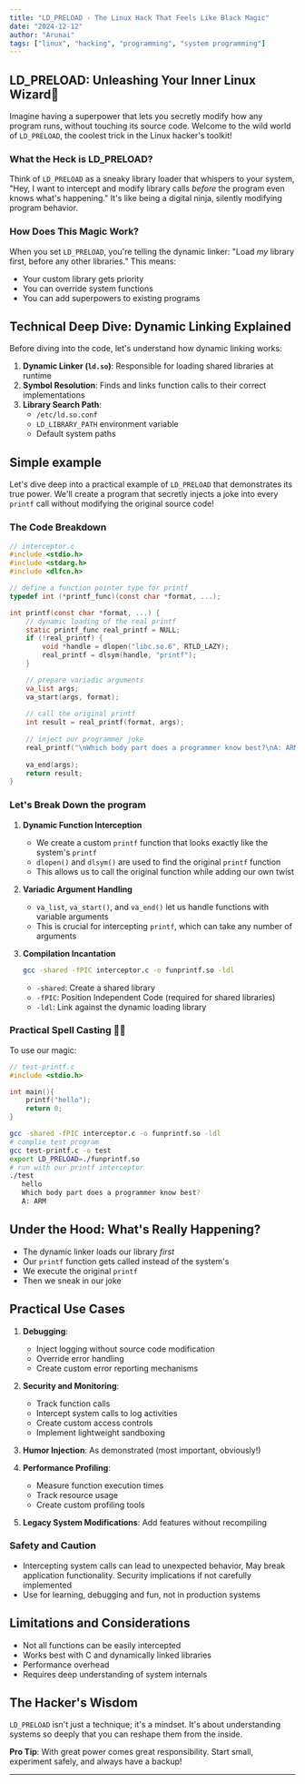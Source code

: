 ```yaml
---
title: "LD_PRELOAD - The Linux Hack That Feels Like Black Magic"
date: "2024-12-12"
author: "Arunai"
tags: ["linux", "hacking", "programming", "system programming"]
---
```

## LD_PRELOAD: Unleashing Your Inner Linux Wizard🐧

Imagine having a superpower that lets you secretly modify how any program runs, without touching its source code. Welcome to the wild world of `LD_PRELOAD`, the coolest trick in the Linux hacker's toolkit!

### What the Heck is LD_PRELOAD?

Think of `LD_PRELOAD` as a sneaky library loader that whispers to your system, "Hey, I want to intercept and modify library calls *before* the program even knows what's happening." It's like being a digital ninja, silently modifying program behavior.

### How Does This Magic Work?

When you set `LD_PRELOAD`, you're telling the dynamic linker: "Load *my* library first, before any other libraries." This means:

- Your custom library gets priority
- You can override system functions
- You can add superpowers to existing programs

## Technical Deep Dive: Dynamic Linking Explained

Before diving into the code, let's understand how dynamic linking works:

1. **Dynamic Linker (`ld.so`)**: Responsible for loading shared libraries at runtime
2. **Symbol Resolution**: Finds and links function calls to their correct implementations
3. **Library Search Path**:
   - `/etc/ld.so.conf`
   - `LD_LIBRARY_PATH` environment variable
   - Default system paths

## Simple example

Let's dive deep into a practical example of `LD_PRELOAD` that demonstrates its true power. We'll create a program that secretly injects a joke into every `printf` call without modifying the original source code!

### The Code Breakdown

```c
// interceptor.c
#include <stdio.h>
#include <stdarg.h>
#include <dlfcn.h>

// define a function pointer type for printf
typedef int (*printf_func)(const char *format, ...);

int printf(const char *format, ...) {
    // dynamic loading of the real printf
    static printf_func real_printf = NULL;
    if (!real_printf) {
        void *handle = dlopen("libc.so.6", RTLD_LAZY);
        real_printf = dlsym(handle, "printf");
    }

    // prepare variadic arguments
    va_list args;
    va_start(args, format);
  
    // call the original printf
    int result = real_printf(format, args);
  
    // inject our programmer joke
    real_printf("\nWhich body part does a programmer know best?\nA: ARM\n");
  
    va_end(args);
    return result;
}
```

### Let's Break Down the program

1. **Dynamic Function Interception**

   - We create a custom `printf` function that looks exactly like the system's `printf`
   - `dlopen()` and `dlsym()` are used to find the original `printf` function
   - This allows us to call the original function while adding our own twist
2. **Variadic Argument Handling**

   - `va_list`, `va_start()`, and `va_end()` let us handle functions with variable arguments
   - This is crucial for intercepting `printf`, which can take any number of arguments
3. **Compilation Incantation**

   ```bash
   gcc -shared -fPIC interceptor.c -o funprintf.so -ldl
   ```

   - `-shared`: Create a shared library
   - `-fPIC`: Position Independent Code (required for shared libraries)
   - `-ldl`: Link against the dynamic loading library

### Practical Spell Casting 🧙‍♂️

To use our magic:

```c
// test-printf.c
#include <stdio.h>

int main(){
    printf("hello");
    return 0;
}
```

```bash
gcc -shared -fPIC interceptor.c -o funprintf.so -ldl
# complie test program
gcc test-printf.c -o test
export LD_PRELOAD=./funprintf.so
# run with our printf interceptor
./test 
   hello
   Which body part does a programmer know best?
   A: ARM
```

## Under the Hood: What's Really Happening?

- The dynamic linker loads our library *first*
- Our `printf` function gets called instead of the system's
- We execute the original `printf`
- Then we sneak in our joke

## Practical Use Cases

1. **Debugging**:

   * Inject logging without source code modification
   * Override error handling
   * Create custom error reporting mechanisms
2. **Security and Monitoring**:

   * Track function calls
   * Intercept system calls to log activities
   * Create custom access controls
   * Implement lightweight sandboxing
3. **Humor Injection**: As demonstrated (most important, obviously!)
4. **Performance Profiling**:

   * Measure function execution times
   * Track resource usage
   * Create custom profiling tools
5. **Legacy System Modifications**: Add features without recompiling

### Safety and Caution

- Intercepting system calls can lead to unexpected behavior, May break application functionality. Security implications if not carefully implemented
- Use for learning, debugging and fun, not in production systems

## Limitations and Considerations

- Not all functions can be easily intercepted
- Works best with C and dynamically linked libraries
- Performance overhead
- Requires deep understanding of system internals

## The Hacker's Wisdom

`LD_PRELOAD` isn't just a technique; it's a mindset. It's about understanding systems so deeply that you can reshape them from the inside.

**Pro Tip**: With great power comes great responsibility. Start small, experiment safely, and always have a backup!

---
